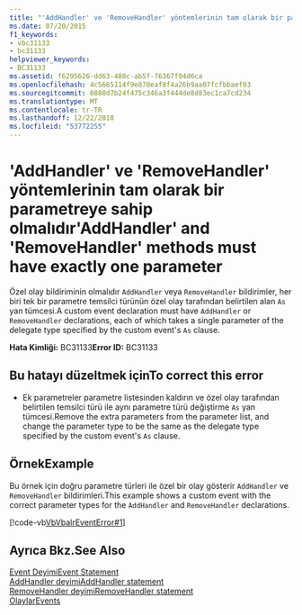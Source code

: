 ```yaml
---
title: "'AddHandler' ve 'RemoveHandler' yöntemlerinin tam olarak bir parametreye sahip olmalıdır"
ms.date: 07/20/2015
f1_keywords:
- vbc31133
- bc31133
helpviewer_keywords:
- BC31133
ms.assetid: f6295626-dd63-408c-ab5f-76367f94d6ca
ms.openlocfilehash: 4c5665114f9e870eaf8f4a26b9aa07fcfbbaef03
ms.sourcegitcommit: 0888d7b24f475c346a3f444de8d83ec1ca7cd234
ms.translationtype: MT
ms.contentlocale: tr-TR
ms.lasthandoff: 12/22/2018
ms.locfileid: "53772255"
---
```

# <a name="addhandler-and-removehandler-methods-must-have-exactly-one-parameter"></a><span data-ttu-id="23a9f-102">'AddHandler' ve 'RemoveHandler' yöntemlerinin tam olarak bir parametreye sahip olmalıdır</span><span class="sxs-lookup"><span data-stu-id="23a9f-102">'AddHandler' and 'RemoveHandler' methods must have exactly one parameter</span></span>
<span data-ttu-id="23a9f-103">Özel olay bildiriminin olmalıdır `AddHandler` veya `RemoveHandler` bildirimler, her biri tek bir parametre temsilci türünün özel olay tarafından belirtilen alan `As` yan tümcesi.</span><span class="sxs-lookup"><span data-stu-id="23a9f-103">A custom event declaration must have `AddHandler` or `RemoveHandler` declarations, each of which takes a single parameter of the delegate type specified by the custom event's `As` clause.</span></span>  
  
 <span data-ttu-id="23a9f-104">**Hata Kimliği:** BC31133</span><span class="sxs-lookup"><span data-stu-id="23a9f-104">**Error ID:** BC31133</span></span>  
  
## <a name="to-correct-this-error"></a><span data-ttu-id="23a9f-105">Bu hatayı düzeltmek için</span><span class="sxs-lookup"><span data-stu-id="23a9f-105">To correct this error</span></span>  
  
-   <span data-ttu-id="23a9f-106">Ek parametreler parametre listesinden kaldırın ve özel olay tarafından belirtilen temsilci türü ile aynı parametre türü değiştirme `As` yan tümcesi.</span><span class="sxs-lookup"><span data-stu-id="23a9f-106">Remove the extra parameters from the parameter list, and change the parameter type to be the same as the delegate type specified by the custom event's `As` clause.</span></span>  
  
## <a name="example"></a><span data-ttu-id="23a9f-107">Örnek</span><span class="sxs-lookup"><span data-stu-id="23a9f-107">Example</span></span>  
 <span data-ttu-id="23a9f-108">Bu örnek için doğru parametre türleri ile özel bir olay gösterir `AddHandler` ve `RemoveHandler` bildirimleri.</span><span class="sxs-lookup"><span data-stu-id="23a9f-108">This example shows a custom event with the correct parameter types for the `AddHandler` and `RemoveHandler` declarations.</span></span>  
  
 [!code-vb[VbVbalrEventError#1](../../visual-basic/language-reference/error-messages/codesnippet/VisualBasic/bc31133_1.vb)]  
  
## <a name="see-also"></a><span data-ttu-id="23a9f-109">Ayrıca Bkz.</span><span class="sxs-lookup"><span data-stu-id="23a9f-109">See Also</span></span>  
 [<span data-ttu-id="23a9f-110">Event Deyimi</span><span class="sxs-lookup"><span data-stu-id="23a9f-110">Event Statement</span></span>](../../visual-basic/language-reference/statements/event-statement.md)  
 [<span data-ttu-id="23a9f-111">AddHandler deyimi</span><span class="sxs-lookup"><span data-stu-id="23a9f-111">AddHandler statement</span></span>](~/docs/visual-basic/language-reference/statements/addhandler-statement.md)  
 [<span data-ttu-id="23a9f-112">RemoveHandler deyimi</span><span class="sxs-lookup"><span data-stu-id="23a9f-112">RemoveHandler statement</span></span>](~/docs/visual-basic/language-reference/statements/removehandler-statement.md)  
 [<span data-ttu-id="23a9f-113">Olaylar</span><span class="sxs-lookup"><span data-stu-id="23a9f-113">Events</span></span>](../../visual-basic/programming-guide/language-features/events/index.md)
